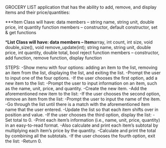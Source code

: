 GROCERY LIST application that has the ability to add, remove, and display items and their price/quantities:

***Item Class will have: 
data members – string name, string unit, double price, int quantity
function members – constructor, default constructor, set & get functions

***List Class will have:
data members – Item**array, int count, int size, void double_size(), void remove_update(int);
string name, string unit, double price, int quantity, double total, bool reject
function members – constructor, add function, remove function, display function

STEPS:
-Show menu with four options: adding an item to the list, removing an item from the list, displaying the list, and exiting the list.
-Prompt the user to input one of the four options.
-If the user chooses the first option, add a new item to the list:
	-Prompt the user to input information on an item, such as the name, unit, price, and quantity.
	-Create the new item.
	-Add the aforementioned new item to the list:
-If the user chooses the second option, remove an item from the list:
	-Prompt the user to input the name of the item.
	-Go through the list until there is a match with the aforementioned item name that the user entered.
	-Update the list so that each item shifts over in position and value.
-If the user chooses the third option, display the list:
	-Set total to 0.
	-Print each item’s information (i.e., name, unit, price, quantity) in an easy-to-read format.
	-Also calculate and print each item’s subtotal by multiplying each item’s price by the quantity.
	-Calculate and print the total by combining all the subtotals.
-If the user chooses the fourth option, exit the list:
	-Return 0.
